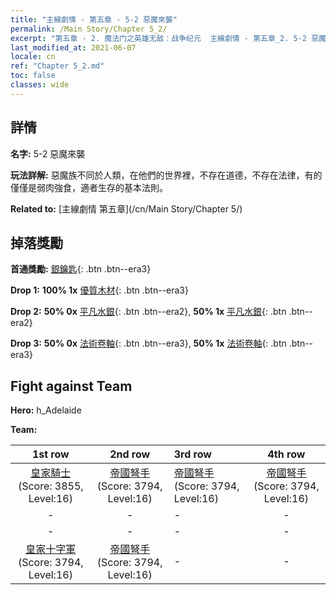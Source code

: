 ```yaml
---
title: "主線劇情 - 第五章 - 5-2 惡魔來襲"
permalink: /Main Story/Chapter 5_2/
excerpt: "第五章 - 2. 魔法门之英雄无敌：战争纪元  主線劇情 - 第五章_2. 5-2 惡魔來襲"
last_modified_at: 2021-06-07
locale: cn
ref: "Chapter 5_2.md"
toc: false
classes: wide
---
```


## 詳情

 **名字:** 5-2 惡魔來襲

 **玩法詳解:** 惡魔族不同於人類，在他們的世界裡，不存在道德，不存在法律，有的僅僅是弱肉強食，適者生存的基本法則。

 **Related to:** [主線劇情 第五章](/cn/Main Story/Chapter 5/)

## 掉落獎勵

 **首通獎勵:** [銀鑰匙](/cn/Items/con_693/){: .btn .btn--era3}

 **Drop 1:** **100% 1x** [優質木材](/cn/Items/mat_13/){: .btn .btn--era3}

 **Drop 2:** **50% 0x** [平凡水銀](/cn/Items/mat_8/){: .btn .btn--era2}, **50% 1x** [平凡水銀](/cn/Items/mat_8/){: .btn .btn--era2}

 **Drop 3:** **50% 0x** [法術卷軸](/cn/Items/con_694/){: .btn .btn--era3}, **50% 1x** [法術卷軸](/cn/Items/con_694/){: .btn .btn--era3}


## Fight against Team
 **Hero:** h_Adelaide

 **Team:**


  | 1st row | 2nd row | 3rd row | 4th row |
  |:----:|:----:|:----|:----:|
  | [皇家騎士](/cn/units/Cavalier/) (Score: 3855, Level:16)  | [帝國弩手](/cn/units/Marksman/) (Score: 3794, Level:16)  | [帝國弩手](/cn/units/Marksman/) (Score: 3794, Level:16)  | [帝國弩手](/cn/units/Marksman/) (Score: 3794, Level:16)  |
  | - | - | - | - |
  | - | - | - | - |
  | [皇家十字軍](/cn/units/Swordsman/) (Score: 3794, Level:16)  | [帝國弩手](/cn/units/Marksman/) (Score: 3794, Level:16)  | - | - |


